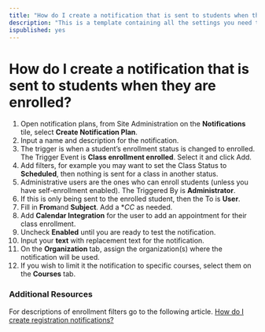```yaml
---
title: "How do I create a notification that is sent to students when they are enrolled?"
description: "This is a template containing all the settings you need to create an automated notification to be sent to students when they are enrolled."
ispublished: yes
---
```


# How do I create a notification that is sent to students when they are enrolled?

1. Open notification plans, from Site Administration on the **Notifications** tile, select **Create Notification Plan**.
1. Input a name and description for the notification.
1. The trigger is when a student’s enrollment status is changed to enrolled. The Trigger Event is **Class enrollment enrolled**. Select it and click Add.
1. Add filters, for example you may want to set the Class Status to **Scheduled**, then nothing is sent for a class in another status.
1. Administrative users are the ones who can enroll students (unless you have self-enrollment enabled). The Triggered By is **Administrator**.
1. If this is only being sent to the enrolled student, then the To is **User**.
1. Fill in **From**and **Subject**. Add a **CC* as needed. 
1. Add **Calendar Integration** for the user to add an appointment for their class enrollment.
1. Uncheck **Enabled** until you are ready to test the notification.
1. Input your **text** with replacement text for the notification.
1. On the **Organization** tab, assign the organization(s) where the notification will be used.
1. If you wish to limit it the notification to specific courses, select them on the **Courses** tab.

### Additional Resources

For descriptions of enrollment filters go to the following article.
[How do I create registration notifications?](/tms/tms-administrators/notifications/registration-notification.md)
